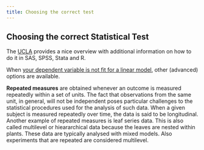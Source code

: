 ```yaml
---
title: Choosing the correct test
---
```


## Choosing the correct Statistical Test

The [UCLA](https://stats.idre.ucla.edu/other/mult-pkg/whatstat/) provides a nice overview with additional information on how to do it 
in SAS, SPSS, Stata and R.

When [your dependent variable is not fit for a linear model](https://www.theanalysisfactor.com/when-dependent-variables-are-not-fit-for-glm-now-what/),
other (advanced) options are available.

**Repeated measures** are obtained whenever an outcome is measured repeatedly within a set of units. The fact that observations from the 
same unit, in general, will not be independent poses particular challenges to the statistical procedures used for the analysis of 
such data. When a given subject is measured repeatedly over time, the data is said to be longitudinal. 
Another example of repeated measures is leaf series data. This is also called multilevel or hieararchical data because the leaves 
are nested within plants. These data are typically analysed with mixed models. Also experiments that are repeated are considered multilevel.
